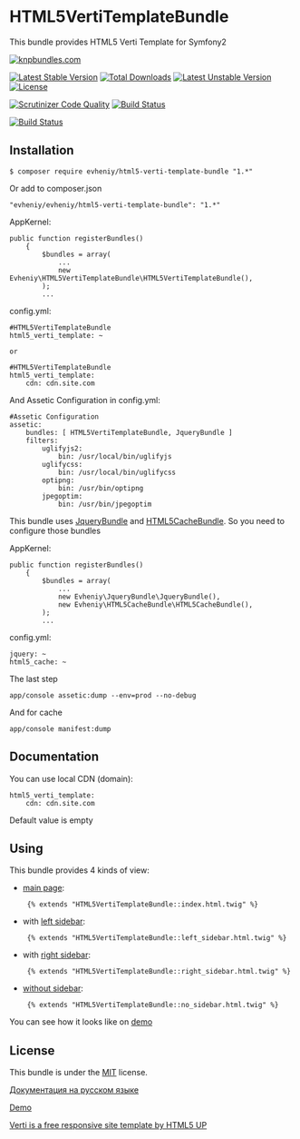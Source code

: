 HTML5VertiTemplateBundle
========================

This bundle provides HTML5 Verti Template for Symfony2

[![knpbundles.com](http://knpbundles.com/evheniy/HTML5VertiTemplateBundle/badge)](http://knpbundles.com/evheniy/HTML5VertiTemplateBundle)

[![Latest Stable Version](https://poser.pugx.org/evheniy/html5-verti-template-bundle/v/stable)](https://packagist.org/packages/evheniy/html5-verti-template-bundle) [![Total Downloads](https://poser.pugx.org/evheniy/html5-verti-template-bundle/downloads)](https://packagist.org/packages/evheniy/html5-verti-template-bundle) [![Latest Unstable Version](https://poser.pugx.org/evheniy/html5-verti-template-bundle/v/unstable)](https://packagist.org/packages/evheniy/html5-verti-template-bundle) [![License](https://poser.pugx.org/evheniy/html5-verti-template-bundle/license)](https://packagist.org/packages/evheniy/html5-verti-template-bundle)

[![Scrutinizer Code Quality](https://scrutinizer-ci.com/g/evheniy/HTML5VertiTemplateBundle/badges/quality-score.png?b=master)](https://scrutinizer-ci.com/g/evheniy/HTML5VertiTemplateBundle/?branch=master) [![Build Status](https://scrutinizer-ci.com/g/evheniy/HTML5VertiTemplateBundle/badges/build.png?b=master)](https://scrutinizer-ci.com/g/evheniy/HTML5VertiTemplateBundle/build-status/master)

[![Build Status](https://travis-ci.org/evheniy/HTML5VertiTemplateBundle.svg?branch=master)](https://travis-ci.org/evheniy/HTML5VertiTemplateBundle)

Installation
------------

    $ composer require evheniy/html5-verti-template-bundle "1.*"

Or add to composer.json

    "evheniy/evheniy/html5-verti-template-bundle": "1.*"

AppKernel:

    public function registerBundles()
        {
            $bundles = array(
                ...
                new Evheniy\HTML5VertiTemplateBundle\HTML5VertiTemplateBundle(),
            );
            ...

config.yml:

    #HTML5VertiTemplateBundle
    html5_verti_template: ~

    or

    #HTML5VertiTemplateBundle
    html5_verti_template:
        cdn: cdn.site.com
        
And Assetic Configuration in config.yml:

    #Assetic Configuration
    assetic:
        bundles: [ HTML5VertiTemplateBundle, JqueryBundle ]
        filters:
            uglifyjs2:
                bin: /usr/local/bin/uglifyjs
            uglifycss:
                bin: /usr/local/bin/uglifycss
            optipng:
                bin: /usr/bin/optipng
            jpegoptim:
                bin: /usr/bin/jpegoptim

This bundle uses [JqueryBundle][5] and [HTML5CacheBundle][6]. So you need to configure those bundles
    
AppKernel:

    public function registerBundles()
        {
            $bundles = array(
                ...
                new Evheniy\JqueryBundle\JqueryBundle(),
                new Evheniy\HTML5CacheBundle\HTML5CacheBundle(),
            );
            ...

config.yml:

    jquery: ~
    html5_cache: ~

The last step

    app/console assetic:dump --env=prod --no-debug
    
And for cache

    app/console manifest:dump

Documentation
-------------

You can use local CDN (domain):

    html5_verti_template:
        cdn: cdn.site.com

Default value is empty

Using
-----

This bundle provides 4 kinds of view:

 - [main page][2]:
 
        {% extends "HTML5VertiTemplateBundle::index.html.twig" %}
 
 - with [left sidebar][7]:
 
        {% extends "HTML5VertiTemplateBundle::left_sidebar.html.twig" %}
 
 - with [right sidebar][8]:
 
        {% extends "HTML5VertiTemplateBundle::right_sidebar.html.twig" %}
 
 - [without sidebar][9]:
 
        {% extends "HTML5VertiTemplateBundle::no_sidebar.html.twig" %}
 
You can see how it looks like on [demo][2]

License
-------

This bundle is under the [MIT][3] license.

[Документация на русском языке][1]

[Demo][2]

[Verti is a free responsive site template by HTML5 UP][4]

[1]:  http://makedev.org/articles/symfony/bundles/html5_verti_template_bundle.html
[2]:  http://makedev.org/verti/
[3]:  https://github.com/evheniy/HTML5VertiTemplateBundle/blob/master/Resources/meta/LICENSE
[4]:  http://html5up.net/verti
[5]:  https://github.com/evheniy/JqueryBundle
[6]:  https://github.com/evheniy/HTML5CacheBundle
[7]:  http://makedev.org/verti/left-sidebar.html
[8]:  http://makedev.org/verti/right-sidebar.html
[9]:  http://makedev.org/verti/no-sidebar.html
